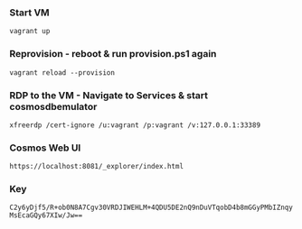 ### Start VM
`vagrant up`

### Reprovision - reboot & run provision.ps1 again
`vagrant reload --provision`

### RDP to the VM - Navigate to Services & start cosmosdbemulator
`xfreerdp /cert-ignore /u:vagrant /p:vagrant /v:127.0.0.1:33389`

### Cosmos Web UI
`https://localhost:8081/_explorer/index.html`  

### Key 
`C2y6yDjf5/R+ob0N8A7Cgv30VRDJIWEHLM+4QDU5DE2nQ9nDuVTqobD4b8mGGyPMbIZnqyMsEcaGQy67XIw/Jw==`  
